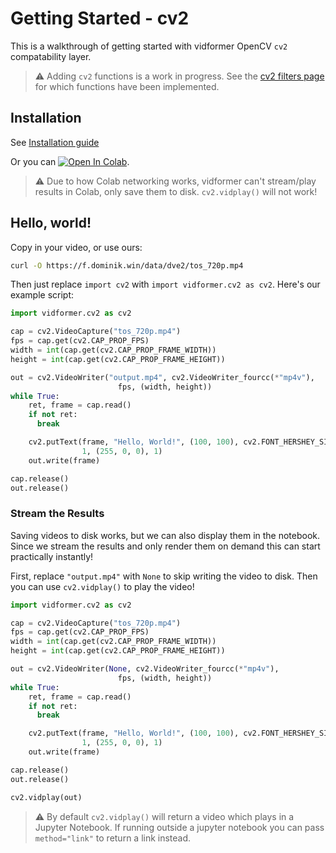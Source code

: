 # Getting Started - cv2

This is a walkthrough of getting started with vidformer OpenCV `cv2` compatability layer.

> ⚠️ Adding `cv2` functions is a work in progress. See the [cv2 filters page](./opencv-filters.md) for which functions have been implemented.

## Installation

See [Installation guide](./install.md)

Or you can [![Open In Colab](https://colab.research.google.com/assets/colab-badge.svg)](https://colab.research.google.com/github/ixlab/vidformer/blob/main/misc/Colab_Vidformer.ipynb).
> ⚠️ Due to how Colab networking works, vidformer can't stream/play results in Colab, only save them to disk. `cv2.vidplay()` will not work!

## Hello, world!

Copy in your video, or use ours:

```bash
curl -O https://f.dominik.win/data/dve2/tos_720p.mp4
```

Then just replace `import cv2` with `import vidformer.cv2 as cv2`.
Here's our example script:

```python
import vidformer.cv2 as cv2

cap = cv2.VideoCapture("tos_720p.mp4")
fps = cap.get(cv2.CAP_PROP_FPS)
width = int(cap.get(cv2.CAP_PROP_FRAME_WIDTH))
height = int(cap.get(cv2.CAP_PROP_FRAME_HEIGHT))

out = cv2.VideoWriter("output.mp4", cv2.VideoWriter_fourcc(*"mp4v"),
                        fps, (width, height))
while True:
    ret, frame = cap.read()
    if not ret:
      break

    cv2.putText(frame, "Hello, World!", (100, 100), cv2.FONT_HERSHEY_SIMPLEX,
                1, (255, 0, 0), 1)
    out.write(frame)

cap.release()
out.release()
```

### Stream the Results

Saving videos to disk works, but we can also display them in the notebook.
Since we stream the results and only render them on demand this can start practically instantly!

First, replace `"output.mp4"` with `None` to skip writing the video to disk.
Then you can use `cv2.vidplay()` to play the video!

```python
import vidformer.cv2 as cv2

cap = cv2.VideoCapture("tos_720p.mp4")
fps = cap.get(cv2.CAP_PROP_FPS)
width = int(cap.get(cv2.CAP_PROP_FRAME_WIDTH))
height = int(cap.get(cv2.CAP_PROP_FRAME_HEIGHT))

out = cv2.VideoWriter(None, cv2.VideoWriter_fourcc(*"mp4v"),
                        fps, (width, height))
while True:
    ret, frame = cap.read()
    if not ret:
      break

    cv2.putText(frame, "Hello, World!", (100, 100), cv2.FONT_HERSHEY_SIMPLEX,
                1, (255, 0, 0), 1)
    out.write(frame)

cap.release()
out.release()

cv2.vidplay(out)
```

> ⚠️ By default `cv2.vidplay()` will return a video which plays in a Jupyter Notebook. If running outside a jupyter notebook you can pass `method="link"` to return a link instead.

